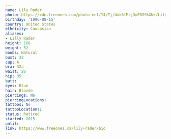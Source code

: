 ```yaml
---
name: Lily Rader
photo: https://cdn.freeones.com/photo-ee1/Y4/Tj/4xk3fMrj3mFGS9kXNk/Lily-Rader-avatar-001_teaser.jpg?c=1564151065
birthday: '1996-08-15'
country: United States
ethnicity: Caucasian
aliases:
- Lilly Rader
height: 168
weight: 52
boobs: Natural
bust: 32
cup: A
bra: 32a
waist: 26
hip: 35
butt:
eyes: Blue
hair: Blonde
piercings: No
piercingLocations:
tattoos: No
tattooLocations:
status: Retired
started: 2015
until:
link: https://www.freeones.ca/lily-rader/bio
---
```

